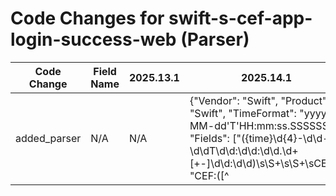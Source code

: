 # Code Changes for swift-s-cef-app-login-success-web (Parser)

| Code Change | Field Name | 2025.13.1 | 2025.14.1 |
|-------------|------------|-----------|------------|
| added_parser | N/A | N/A | {"Vendor": "Swift", "Product": "Swift", "TimeFormat": "yyyy-MM-dd'T'HH:mm:ss.SSSSSSZ", "Fields": ["({time}\d{4}-\d\d-\d\dT\d\d:\d\d:\d\d\.\d+[+-]\d\d:\d\d)\s\S+\s\S+\sCEF:", "CEF:([^|]+\|){5}({event_name}[^|]+)\|({alert_severity}[^|]+)\|", "\Wdvc=({dest_ip}((([0-9a-fA-F.]{0,4}):{1,2}){1,7}([0-9a-fA-F]){0,4})|(((25[0-5]|(2[0-4]|1\d|[0-9]|)\d)\.?\b){4}))(:({dest_port}\d+))?", "\Wdvchost=({host}[\w\-.]+)", "suid=([^:\s]+:)?({user}[\w\.\-\!\#\^\~]{1,40}\$?)", "({app}Alliance Web Platform)", "\Wsrc=({src_ip}((([0-9a-fA-F.]{0,4}):{1,2}){1,7}([0-9a-fA-F]){0,4})|(((25[0-5]|(2[0-4]|1\d|[0-9]|)\d)\.?\b){4}))(:({src_port}\d+))?", "msg=({additional_info}[^=]+?)\.?(\s*\w+=|\s*$)"], "Name": "swift-s-cef-app-login-success-web", "Conditions": ["|SWIFT|Alliance Web Platform|", "|login.success|"], "ParserVersion": "v1.0.0"} |